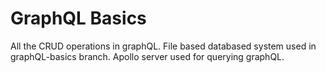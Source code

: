 # GraphQL Basics

All the CRUD operations in graphQL. File based databased system used in graphQL-basics branch. Apollo server used for querying graphQL.
